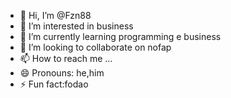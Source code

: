 - 👋 Hi, I’m @Fzn88
- 👀 I’m interested in business
- 🌱 I’m currently learning programming e business
- 💞️ I’m looking to collaborate on nofap
- 📫 How to reach me ...
- 😄 Pronouns: he,him
- ⚡ Fun fact:fodao

<!---
Fzn88/Fzn88 is a ✨ special ✨ repository because its `README.md` (this file) appears on your GitHub profile.
You can click the Preview link to take a look at your changes.
--->
